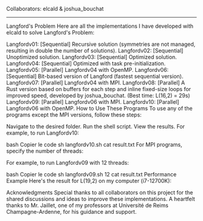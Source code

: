 Collaborators: elcald & joshua_bouchat

<hr></hr>

Langford's Problem
Here are all the implementations I have developed with elcald to solve Langford's Problem:

Langfordv01: [Sequential] Recursive solution (symmetries are not managed, resulting in double the number of solutions).
Langfordv02: [Sequential] Unoptimized solution.
Langfordv03: [Sequential] Optimized solution.
Langfordv04: [Sequential] Optimized with task pre-initialization.
Langfordv05: [Parallel] Langfordv04 with OpenMP.
Langfordv06: [Sequential] Bit-based version of Langford (fastest sequential version).
Langfordv07: [Parallel] Langfordv04 with MPI.
Langfordv08: [Parallel] A Rust version based on buffers for each step and inline fixed-size loops for improved speed, developed by joshua_bouchat.
(Best time: L(16,2) = 29s)
Langfordv09: [Parallel] Langfordv06 with MPI.
Langfordv10: [Parallel] Langfordv06 with OpenMP.
How to Use These Programs
To use any of the programs except the MPI versions, follow these steps:

Navigate to the desired folder.
Run the shell script.
View the results.
For example, to run Langfordv10:

bash
Copier le code
sh langfordv10.sh
cat result.txt
For MPI programs, specify the number of threads:

For example, to run Langfordv09 with 12 threads:

bash
Copier le code
sh langfordv09.sh 12
cat result.txt
Performance Example
Here's the result for L(19,2) on my computer (i7-12700K):


Acknowledgments
Special thanks to all collaborators on this project for the shared discussions and ideas to improve these implementations.
A heartfelt thanks to Mr. Jaillet, one of my professors at Université de Reims Champagne-Ardenne, for his guidance and support.
